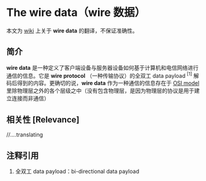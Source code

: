 # The wire data（wire 数据）

本文为 [wiki](https://en.wikipedia.org/wiki/Wire_data) 上关于 **wire data** 的翻译，不保证准确性。



## 简介

**wire data** 是一种定义了客户端设备与服务器设备如何基于计算机和电信网络进行通信的信息。它是 **wire protocol** （一种传输协议）的全双工 data payload <sup>[1]</sup> 解码后得到的内容。更确切的说，**wire data** 作为一种通信的信息存在于  [OSI model](https://en.wikipedia.org/wiki/OSI_model) 里除物理层之外的各个层级之中（没有包含物理层，是因为物理层的协议是用于建立连接而非通信）



## 相关性 [Relevance]



//….translating



## 注释引用

1. 全双工 data payload：bi-directional data payload
